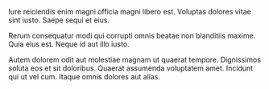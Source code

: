 Iure reiciendis enim magni officia magni libero est. Voluptas dolores vitae sint iusto. Saepe sequi et eius.
 Rerum consequatur modi qui corrupti omnis beatae non blanditiis maxime. Quia eius est. Neque id aut illo iusto.
 Autem dolorem odit aut molestiae magnam ut quaerat tempore. Dignissimos soluta eos et sit doloribus. Quaerat assumenda voluptatem amet. Incidunt qui ut vel cum. Itaque omnis dolores aut alias.